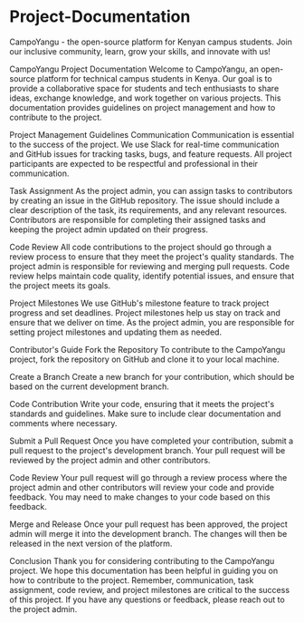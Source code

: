 # Project-Documentation
CampoYangu - the open-source platform for Kenyan campus students. Join our inclusive community, learn, grow your skills, and innovate with us!

CampoYangu Project Documentation
Welcome to CampoYangu, an open-source platform for technical campus students in Kenya. Our goal is to provide a collaborative space for students and tech enthusiasts to share ideas, exchange knowledge, and work together on various projects. This documentation provides guidelines on project management and how to contribute to the project.

Project Management Guidelines
Communication
Communication is essential to the success of the project. We use Slack for real-time communication and GitHub issues for tracking tasks, bugs, and feature requests. All project participants are expected to be respectful and professional in their communication.

Task Assignment
As the project admin, you can assign tasks to contributors by creating an issue in the GitHub repository. The issue should include a clear description of the task, its requirements, and any relevant resources. Contributors are responsible for completing their assigned tasks and keeping the project admin updated on their progress.

Code Review
All code contributions to the project should go through a review process to ensure that they meet the project's quality standards. The project admin is responsible for reviewing and merging pull requests. Code review helps maintain code quality, identify potential issues, and ensure that the project meets its goals.

Project Milestones
We use GitHub's milestone feature to track project progress and set deadlines. Project milestones help us stay on track and ensure that we deliver on time. As the project admin, you are responsible for setting project milestones and updating them as needed.

Contributor's Guide
Fork the Repository
To contribute to the CampoYangu project, fork the repository on GitHub and clone it to your local machine.

Create a Branch
Create a new branch for your contribution, which should be based on the current development branch.

Code Contribution
Write your code, ensuring that it meets the project's standards and guidelines. Make sure to include clear documentation and comments where necessary.

Submit a Pull Request
Once you have completed your contribution, submit a pull request to the project's development branch. Your pull request will be reviewed by the project admin and other contributors.

Code Review
Your pull request will go through a review process where the project admin and other contributors will review your code and provide feedback. You may need to make changes to your code based on this feedback.

Merge and Release
Once your pull request has been approved, the project admin will merge it into the development branch. The changes will then be released in the next version of the platform.

Conclusion
Thank you for considering contributing to the CampoYangu project. We hope this documentation has been helpful in guiding you on how to contribute to the project. Remember, communication, task assignment, code review, and project milestones are critical to the success of this project. If you have any questions or feedback, please reach out to the project admin.
